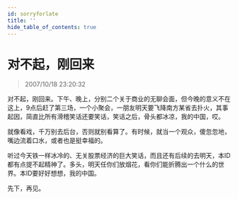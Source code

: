 ```yaml
---
id: sorryforlate
title: ''
hide_table_of_contents: true
---
```


# 对不起，刚回来

> 2007/10/18 23:20:32

<div style={{fontWeight: '500', fontSize: '18px'}}>

对不起，刚回来。下午、晚上，分别二个关于商业的无聊会面，但今晚的意义不在这上，9点后赶了第三场，一个小聚会，一朋友明天要飞降南方某省去扑火，其事起因，简直比所有滑稽笑话还要笑话，笑话之后，骨头都冰凉，我的中国，哎。
 
就像看戏，千万别去后台，否则就别看算了。有时候，就当一个观众，傻忽忽地，嘴边流着口水，或者也是挺幸福的。
 
听过今天铁一样冰冷的、无关股票经济的巨大笑话，而且还有后续的去明天，本ID都有点提不起精神了。多头，明天任你们放烟花，看你们能折腾出一个什么的世界。本ID要好好想想，我的中国。
 
先下，再见。
</div>
